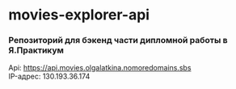 # movies-explorer-api

### Репозиторий для бэкенд части дипломной работы в Я.Практикум

Api: https://api.movies.olgalatkina.nomoredomains.sbs  
IP-адрес: 130.193.36.174
